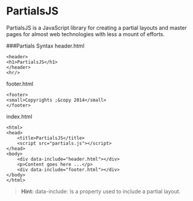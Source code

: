 PartialsJS
=========================
PartialsJS is a JavaScript library for creating a partial layouts and master pages for almost web technologies with less a mount of efforts.

###Partials Syntax
header.html
```
<header>
<h1>PartialsJS</h1>
</header>
<hr/>
```
footer.html
```
<footer>
<small>Copyrights ;&copy 2014</small>
</footer>
```
index.html
```
<html>
<head>
	<title>PartialsJS</title>
	<script src="partials.js"></script>
</head>
<body>
	<div data-include="header.html"></div>
	<p>Content goes here ...</p>
	<div data-include="footer.html"></div>
</body>
</html>
```

> **Hint:** data-include: Is a property used to include a partial layout.